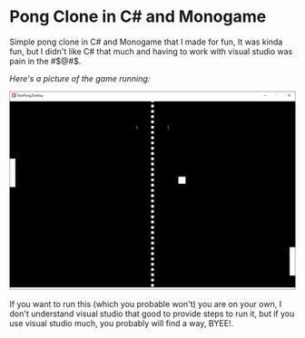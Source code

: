 # Pong Clone in C# and Monogame


Simple pong clone in C# and Monogame that I made for fun, It was kinda fun, but I didn't like C# that much and having to work with visual studio was pain in the #$@#$.

*Here's a picture of the game running:*

![Image of Yaktocat](./pong.png)


If you want to run this (which you probable won't) you are on your own, I don't understand visual studio that good to provide steps to run it, but if you use visual studio much, you probably will find a way, BYEE!.